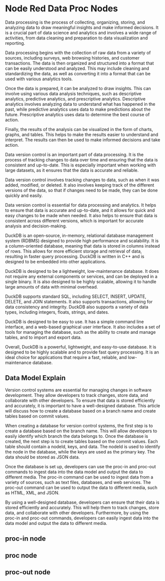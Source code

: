 # Node Red Data Proc Nodes

Data processing is the process of collecting, organizing, storing, and analyzing data to draw meaningful insights and make informed decisions. It is a crucial part of data science and analytics and involves a wide range of activities, from data cleaning and preparation to data visualization and reporting.

Data processing begins with the collection of raw data from a variety of sources, including surveys, web browsing histories, and customer transactions. The data is then organized and structured into a format that can be easily understood and analyzed. This may include cleaning and standardizing the data, as well as converting it into a format that can be used with various analytics tools.

Once the data is prepared, it can be analyzed to draw insights. This can involve using various data analysis techniques, such as descriptive analytics, predictive analytics, and prescriptive analytics. Descriptive analytics involves analyzing data to understand what has happened in the past, while predictive analytics uses data to make predictions about the future. Prescriptive analytics uses data to determine the best course of action.

Finally, the results of the analysis can be visualized in the form of charts, graphs, and tables. This helps to make the results easier to understand and interpret. The results can then be used to make informed decisions and take action.

Data version control is an important part of data processing. It is the process of tracking changes to data over time and ensuring that the data is consistent and up-to-date. This is especially important when working with large datasets, as it ensures that the data is accurate and reliable.

Data version control involves tracking changes to data, such as when it was added, modified, or deleted. It also involves keeping track of the different versions of the data, so that if changes need to be made, they can be done quickly and easily.

Data version control is essential for data processing and analytics. It helps to ensure that data is accurate and up-to-date, and it allows for quick and easy changes to be made when needed. It also helps to ensure that data is consistent across different versions, which is important for accurate analysis and decision-making.

DuckDB is an open-source, in-memory, relational database management system (RDBMS) designed to provide high performance and scalability. It is a column-oriented database, meaning that data is stored in columns instead of rows. This allows for more efficient storage and retrieval of data, resulting in faster query processing. DuckDB is written in C++ and is designed to be embedded into other applications.

DuckDB is designed to be a lightweight, low-maintenance database. It does not require any external components or services, and can be deployed in a single binary. It is also designed to be highly scalable, allowing it to handle large amounts of data with minimal overhead.

DuckDB supports standard SQL, including SELECT, INSERT, UPDATE, DELETE, and JOIN statements. It also supports transactions, allowing for data consistency and integrity. DuckDB also supports a variety of data types, including integers, floats, strings, and dates.

DuckDB is designed to be easy to use. It has a simple command line interface, and a web-based graphical user interface. It also includes a set of tools for managing the database, such as the ability to create and manage tables, and to import and export data.

Overall, DuckDB is a powerful, lightweight, and easy-to-use database. It is designed to be highly scalable and to provide fast query processing. It is an ideal choice for applications that require a fast, reliable, and low-maintenance database.

## Data Model Explain

Version control systems are essential for managing changes in software development. They allow developers to track changes, store data, and collaborate with other developers. To ensure that data is stored efficiently and accurately, it is important to have a well-designed database. This article will discuss how to create a database based on a branch name and create tables based on commit values.

When creating a database for version control systems, the first step is to create a database based on the branch name. This will allow developers to easily identify which branch the data belongs to. Once the database is created, the next step is to create tables based on the commit values. Each table should contain a nodeId, keys, and data. The nodeId is used to identify the node in the database, while the keys are used as the primary key. The data should be stored as JSON data.

Once the database is set up, developers can use the proc-in and proc-out commands to ingest data into the data model and output the data to different media. The proc-in command can be used to ingest data from a variety of sources, such as text files, databases, and web services. The proc-out command can be used to output the data to different media, such as HTML, XML, and JSON.

By using a well-designed database, developers can ensure that their data is stored efficiently and accurately. This will help them to track changes, store data, and collaborate with other developers. Furthermore, by using the proc-in and proc-out commands, developers can easily ingest data into the data model and output the data to different media.

## proc-in node

## proc node

## proc-out node
